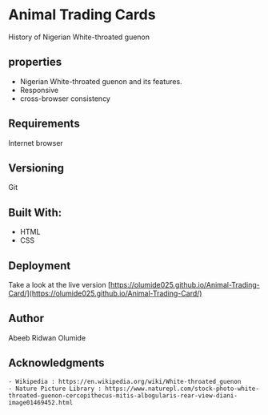 # Animal Trading Cards
  History of Nigerian White-throated guenon  

## properties
- Nigerian White-throated guenon and its features.
- Responsive
- cross-browser consistency

## Requirements
  Internet browser  

## Versioning
 Git

## Built With:
  - HTML
  - CSS

## Deployment
  Take a look at the live version [https://olumide025.github.io/Animal-Trading-Card/](https://olumide025.github.io/Animal-Trading-Card/)

## Author
  Abeeb Ridwan Olumide

## Acknowledgments
    - Wikipedia : https://en.wikipedia.org/wiki/White-throated_guenon
    - Nature Picture Library : https://www.naturepl.com/stock-photo-white-throated-guenon-cercopithecus-mitis-albogularis-rear-view-diani-image01469452.html

